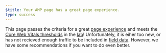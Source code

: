 ```yaml
---
$title: Your AMP page has a great page experience.
type: success
---
```

This page passes the criteria for a great
[page experience](https://developers.google.com/search/docs/guides/page-experience)
and meets the [Core Web Vitals thresholds](http://web.dev/vitals) in the [lab](https://developers.google.com/speed/docs/insights/v5/about#lab)! Unfortunately, it is eiher too new, or has not recieved enough traffic to be included in [field data](https://developers.google.com/speed/docs/insights/v5/about#crux).
However, we have some recommendations if you want to do even better.

